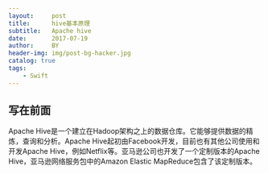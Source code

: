 ```yaml
---
layout:     post
title:      hive基本原理
subtitle:   Apache hive
date:       2017-07-19
author:     BY
header-img: img/post-bg-hacker.jpg
catalog: true
tags:
    - Swift
---
```

## 写在前面
Apache Hive是一个建立在Hadoop架构之上的数据仓库。它能够提供数据的精炼，查询和分析。Apache Hive起初由Facebook开发，目前也有其他公司使用和开发Apache Hive，例如Netflix等。亚马逊公司也开发了一个定制版本的Apache Hive，亚马逊网络服务包中的Amazon Elastic MapReduce包含了该定制版本。